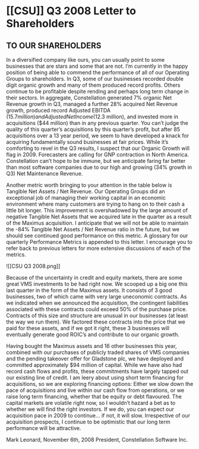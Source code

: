 # [[CSU]] Q3 2008 Letter to Shareholders

## TO OUR SHAREHOLDERS 

In a diversified company like ours, you can usually point to some businesses that are stars and some that are not. I’m currently in the happy position of being able to commend the performance of all of our Operating Groups to shareholders. In Q3, some of our businesses recorded double digit organic growth and many of them produced record profits. Others continue to be profitable despite rending and perhaps long term change in their sectors. In aggregate, Constellation generated 7% organic Net Revenue growth in Q3, managed a further 28% acquired Net Revenue growth, produced record Adjusted EBITDA ($15.7 million) and Adjusted Net Income ($12.3 million), and invested more in acquisitions ($44 million) than in any previous quarter. You can’t judge the quality of this quarter’s acquisitions by this quarter’s profit, but after 85 acquisitions over a 13 year period, we seem to have developed a knack for acquiring fundamentally sound businesses at fair prices. While it’s comforting to revel in the Q3 results, I suspect that our Organic Growth will flag in 2009. Forecasters are calling for GNP contraction in North America. Constellation can’t hope to be immune, but we anticipate faring far better than most software companies due to our high and growing (34% growth in Q3) Net Maintenance Revenue.

Another metric worth bringing to your attention in the table below is Tangible Net Assets / Net Revenue. Our Operating Groups did an exceptional job of managing their working capital in an economic environment where many customers are trying to hang on to their cash a little bit longer. This improvement is overshadowed by the large amount of negative Tangible Net Assets that we acquired late in the quarter as a result of the Maximus acquisition. I anticipate that we will not be able to maintain the -84% Tangible Net Assets / Net Revenue ratio in the future, but we should see continued good performance on this metric. A glossary for our quarterly Performance Metrics is appended to this letter. I encourage you to refer back to previous letters for more extensive discussions of each of the metrics.

![[CSU Q3 2008.png]]


Because of the uncertainty in credit and equity markets, there are some great VMS investments to be had right now. We scooped up a big one this last quarter in the form of the Maximus assets. It consists of 3 good businesses, two of which came with very large uneconomic contracts. As we indicated when we announced the acquisition, the contingent liabilities associated with these contracts could exceed 50% of the purchase price. Contracts of this size and structure are unusual in our businesses (at least the way we run them). We factored these contracts into the price that we paid for these assets, and if we got it right, these 3 businesses will eventually generate good ROIC’s and contribute to our organic growth. 

Having bought the Maximus assets and 16 other businesses this year, combined with our purchases of publicly traded shares of VMS companies and the pending takeover offer for Gladstone plc, we have deployed and committed approximately $94 million of capital. While we have also had record cash flows and profits, these commitments have largely tapped out our existing line of credit. I am leery about using short term financing for acquisitions, so we are exploring financing options: Either we slow down the pace of acquisitions and live within our cash flow from operations, or we raise long term financing, whether that be equity or debt flavoured. The capital markets are volatile right now, so I wouldn’t hazard a bet as to whether we will find the right investors. If we do, you can expect our acquisition pace in 2009 to continue… if not, it will slow. Irrespective of our acquisition prospects, I continue to be optimistic that our long term performance will be attractive. 

Mark Leonard, November 6th, 2008 
President, Constellation Software Inc.

